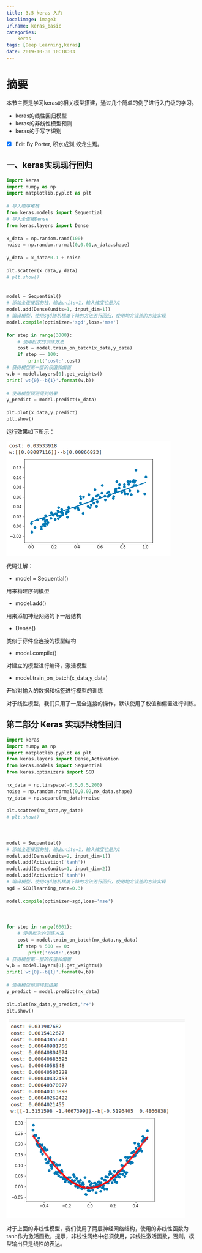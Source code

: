 ```yaml
---
title: 3.5 keras 入门
localimage: image3
urlname: keras_basic
categories:      
    keras      
tags: [Deep Learning,keras]
date: 2019-10-30 10:18:03
---
```


# 摘要

本节主要是学习keras的相关模型搭建，通过几个简单的例子进行入门级的学习。

- keras的线性回归模型
- keras的非线性模型预测
- keras的手写字识别

- [x] Edit By Porter, 积水成渊,蛟龙生焉。

<!-- more -->

## 一、keras实现现行回归


```python
import keras
import numpy as np
import matplotlib.pyplot as plt

# 导入顺序堆栈
from keras.models import Sequential
# 导入全连接Dense
from keras.layers import Dense

x_data = np.random.rand(100)
noise = np.random.normal(0,0.01,x_data.shape)

y_data = x_data*0.1 + noise

plt.scatter(x_data,y_data)
# plt.show()


model = Sequential()
# 添加全连接层的栈，输出units=1，输入维度也是为1
model.add(Dense(units=1, input_dim=1))
# 编译模型，使用sgd随机梯度下降的方法进行回归，使用均方误差的方法实现
model.compile(optimizer='sgd',loss='mse')

for step in range(3000):
    # 使用批次的训练方法
    cost = model.train_on_batch(x_data,y_data)
    if step == 100:
        print('cost:',cost)
# 获得模型第一层的权值和偏置
w,b = model.layers[0].get_weights()
print('w:{0}--b{1}'.format(w,b))

# 使用模型预测得到结果
y_predict = model.predict(x_data)

plt.plot(x_data,y_predict)
plt.show()
```

运行效果如下所示：

![keras线性回归的案例](./image3/keras_liner_regr.png)


代码注解：

- model = Sequential() 

用来构建序列模型

- model.add()

用来添加神经网络的下一层结构

- Dense()

类似于穿件全连接的模型结构

- model.compile()

对建立的模型进行编译，激活模型

- model.train_on_batch(x_data,y_data)

开始对输入的数据和标签进行模型的训练

对于线性模型，我们只用了一层全连接的操作，默认使用了权值和偏置进行训练。


## 第二部分 Keras 实现非线性回归



```python
import keras 
import numpy as np 
import matplotlib.pyplot as plt
from keras.layers import Dense,Activation
from keras.models import Sequential
from keras.optimizers import SGD

nx_data = np.linspace(-0.5,0.5,200)
noise = np.random.normal(0,0.02,nx_data.shape)
ny_data = np.square(nx_data)+noise

plt.scatter(nx_data,ny_data)
# plt.show()



model = Sequential()
# 添加全连接层的栈，输出units=1，输入维度也是为1
model.add(Dense(units=2, input_dim=1))
model.add(Activation('tanh'))
model.add(Dense(units=1, input_dim=2))
model.add(Activation('tanh'))
# 编译模型，使用sgd随机梯度下降的方法进行回归，使用均方误差的方法实现
sgd = SGD(learning_rate=0.3)

model.compile(optimizer=sgd,loss='mse')



for step in range(6001):
    # 使用批次的训练方法
    cost = model.train_on_batch(nx_data,ny_data)
    if step % 500 == 0:
        print('cost:',cost)
# 获得模型第一层的权值和偏置
w,b = model.layers[0].get_weights()
print('w:{0}--b{1}'.format(w,b))

# 使用模型预测得到结果
y_predict = model.predict(nx_data)

plt.plot(nx_data,y_predict,'r+')
plt.show()

```

![keras非线性回归的案例](./image3/keras_none_liner_regr.png)


对于上面的非线性模型，我们使用了两层神经网络结构，使用的非线性函数为tanh作为激活函数，提示，非线性网络中必须使用，非线性激活函数，否则，模型输出只是线性的表达。